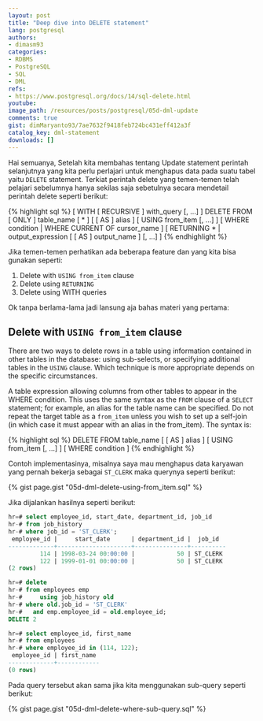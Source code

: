 ```yaml
---
layout: post
title: "Deep dive into DELETE statement"
lang: postgresql
authors:
- dimasm93
categories:
- RDBMS
- PostgreSQL
- SQL
- DML
refs: 
- https://www.postgresql.org/docs/14/sql-delete.html
youtube: 
image_path: /resources/posts/postgresql/05d-dml-update
comments: true
gist: dimMaryanto93/7ae7632f9418feb724bc431eff412a3f
catalog_key: dml-statement
downloads: []
---
```


Hai semuanya, Setelah kita membahas tentang Update statement perintah selanjutnya yang kita perlu perlajari untuk menghapus data pada suatu tabel yaitu `DELETE` statement. Terkiat perintah delete yang temen-temen telah pelajari sebelumnya hanya sekilas saja sebetulnya secara mendetail perintah delete seperti berikut:

{% highlight sql %}
[ WITH [ RECURSIVE ] with_query [, ...] ]
DELETE FROM [ ONLY ] table_name [ * ] [ [ AS ] alias ]
    [ USING from_item [, ...] ]
    [ WHERE condition | WHERE CURRENT OF cursor_name ]
    [ RETURNING * | output_expression [ [ AS ] output_name ] [, ...] ]
{% endhighlight %}

Jika temen-temen perhatikan ada beberapa feature dan yang kita bisa gunakan seperti:

1. Delete with `USING from_item` clause
2. Delete using `RETURNING`
3. Delete using WITH queries

Ok tanpa berlama-lama jadi lansung aja bahas materi yang pertama:

<!--more-->

## Delete with `USING from_item` clause 

There are two ways to delete rows in a table using information contained in other tables in the database: using sub-selects, or specifying additional tables in the `USING` clause. Which technique is more appropriate depends on the specific circumstances.

A table expression allowing columns from other tables to appear in the WHERE condition. This uses the same syntax as the `FROM` clause of a `SELECT` statement; for example, an alias for the table name can be specified. Do not repeat the target table as a `from_item` unless you wish to set up a self-join (in which case it must appear with an alias in the from_item). The syntax is:

{% highlight sql %}
DELETE FROM table_name [ [ AS ] alias ]
    [ USING from_item [, ...] ]
    [ WHERE condition ]
{% endhighlight %}

Contoh implementasinya, misalnya saya mau menghapus data karyawan yang pernah bekerja sebagai `ST_CLERK` maka querynya seperti berikut:

{% gist page.gist "05d-dml-delete-using-from_item.sql" %}

Jika dijalankan hasilnya seperti berikut:

```sql
hr=# select employee_id, start_date, department_id, job_id
hr-# from job_history
hr-# where job_id = 'ST_CLERK';
 employee_id |     start_date      | department_id |  job_id
-------------+---------------------+---------------+----------
         114 | 1998-03-24 00:00:00 |            50 | ST_CLERK
         122 | 1999-01-01 00:00:00 |            50 | ST_CLERK
(2 rows)

hr=# delete
hr-# from employees emp
hr-#     using job_history old
hr-# where old.job_id = 'ST_CLERK'
hr-#   and emp.employee_id = old.employee_id;
DELETE 2

hr=# select employee_id, first_name
hr-# from employees
hr-# where employee_id in (114, 122);
 employee_id | first_name
-------------+------------
(0 rows)
```

Pada query tersebut akan sama jika kita menggunakan sub-query seperti berikut:

{% gist page.gist "05d-dml-delete-where-sub-query.sql" %}